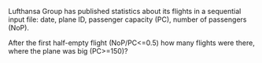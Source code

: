 Lufthansa Group has published statistics about its flights in a sequential input file: 
	date, plane ID, passenger capacity (PC), number of passengers (NoP).

After the first half-empty flight (NoP/PC<=0.5) how many flights were there, where the plane was big (PC>=150)?
